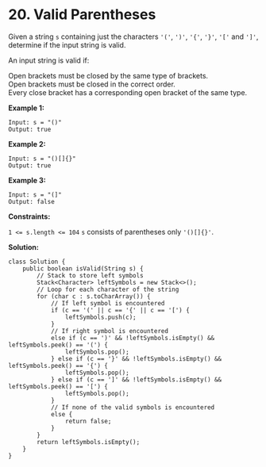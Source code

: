 # 20. Valid Parentheses

Given a string `s` containing just the characters `'('`, `')'`, `'{'`, `'}'`, `'['` and `']'`, determine if the input string is valid.

An input string is valid if:

Open brackets must be closed by the same type of brackets.<br>
Open brackets must be closed in the correct order.<br>
Every close bracket has a corresponding open bracket of the same type.
 
**Example 1:**
```
Input: s = "()"
Output: true
```
**Example 2:**
```
Input: s = "()[]{}"
Output: true
```
**Example 3:**
```
Input: s = "(]"
Output: false
``` 

**Constraints:**

`1 <= s.length <= 104`
`s` consists of parentheses only `'()[]{}'`.

**Solution:**
```
class Solution {
    public boolean isValid(String s) {
        // Stack to store left symbols
        Stack<Character> leftSymbols = new Stack<>();
        // Loop for each character of the string
        for (char c : s.toCharArray()) {
            // If left symbol is encountered
            if (c == '(' || c == '{' || c == '[') {
                leftSymbols.push(c);
            }
            // If right symbol is encountered
            else if (c == ')' && !leftSymbols.isEmpty() && leftSymbols.peek() == '(') {
                leftSymbols.pop();
            } else if (c == '}' && !leftSymbols.isEmpty() && leftSymbols.peek() == '{') {
                leftSymbols.pop();
            } else if (c == ']' && !leftSymbols.isEmpty() && leftSymbols.peek() == '[') {
                leftSymbols.pop();
            }
            // If none of the valid symbols is encountered
            else {
                return false;
            }
        }
        return leftSymbols.isEmpty();
    }
}
```

